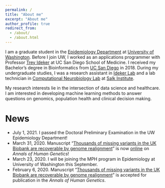 ```yaml
---
permalink: /
title: "About me"
excerpt: "About me"
author_profile: true
redirect_from:
  - /about/
  - /about.html
---
```

I am a graduate student in the [Epidemiology Department](https://epi.washington.edu/) at [University of Washington](https://www.washington.edu/). Before I join UW, I worked as an applications programmer with Professor [Trey Ideker](http://idekerlab.ucsd.edu/trey-ideker/) at UC San Diego School of Medicine. I received my Bachelor’s degree in Bioinformatics from [UC San Diego](https://ucsd.edu/) in 2018. During my undergraduate studies, I was a research assistant in [Ideker Lab](http://idekerlab.ucsd.edu/) and a lab technician in [Computational Neurobiology Lab](https://cnl.salk.edu/) at [Salk Institute](https://www.salk.edu/).

My research interests lie in the intersection of data science and healthcare. I am interested in developing machine learning methods to answer questions on genomics, population health and clinical decision making.

# News
- July 1, 2021. I passed the Doctoral Preliminary Examination in the UW Epidemiology Department! 
- March 31, 2020. Manuscript “[Thousands of missing variants in the UK Biobank are recoverable by genome realignment](https://tongqiu-jia.github.io/publication/ukb-exome-fe-errors)” is now [online]( https://doi.org/10.1111/ahg.12383) on <i>Annals of Human Genetics</i>!
- March 23, 2020. I will be joining the MPH program in Epidemiology at University of Washington this September.
- February 6, 2020. Manuscript “[Thousands of missing variants in the UK Biobank are recoverable by genome realignment](https://tongqiu-jia.github.io/publication/ukb-exome-fe-errors)” is accepted for publication in the <i>Annals of Human Genetics</i>.
